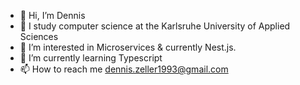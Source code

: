 - 👋 Hi, I’m Dennis
- :bookmark_tabs: I study computer science at the Karlsruhe University of Applied Sciences
- 👀 I’m interested in Microservices & currently Nest.js.
- 🌱 I’m currently learning Typescript
- 📫 How to reach me dennis.zeller1993@gmail.com

<!---
dnszlr/dnszlr is a ✨ special ✨ repository because its `README.md` (this file) appears on your GitHub profile.
You can click the Preview link to take a look at your changes.
--->
